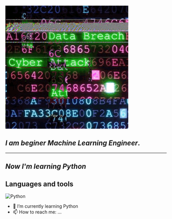 ![Header](https://github.com/Deyman13/deyman13/blob/main/assets/81O8.gif)


## ***I am beginer Machine Learning Engineer***.
---
## ***Now I'm learning Python***

## Languages and tools
![Python](https://img.shields.io/badge/-Python-531A50?style=for-the-badge&logo=python&logoColor=FFDB58)



- 🌱 I’m currently learning Python
- 📫 How to reach me: ...

